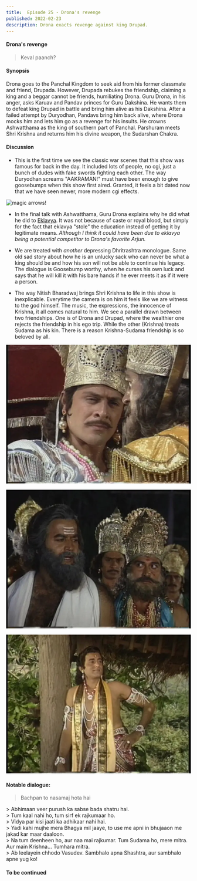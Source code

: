 ```yaml
---
title:  Episode 25 - Drona's revenge
published: 2022-02-23
description: Drona exacts revenge against king Drupad.
---
```

#### Drona's revenge

> Keval paanch?

#### Synopsis 
Drona goes to the Panchal Kingdom to seek aid from his former classmate and
friend, Drupada. However, Drupada rebukes the friendship, claiming a king and a
beggar cannot be friends, humiliating Drona. Guru Drona, in his anger, asks
Karuav and Pandav princes for Guru Dakshina. He wants them to defeat king
Drupad in battle and bring him alive as his Dakshina. After a failed attempt by
Duryodhan, Pandavs bring him back alive, where Drona mocks him and lets him go
as a revenge for his insults. He crowns Ashwatthama as the king of southern
part of Panchal. Parshuram meets Shri Krishna and returns him his divine
weapon, the Sudarshan Chakra.

#### Discussion 

- This is the first time we see the classic war scenes that this show was
  famous for back in the day. It included lots of people, no cgi, just a bunch
  of dudes with fake swords fighting each other. The way Duryodhan screams
  "AAKRAMAN!" must have been enough to give goosebumps when this show first
  aired. Granted, it feels a bit dated now that we have seen newer, more modern
  cgi effects.

![magic arrows!](/ep_25_arrow.gif)

- In the final talk with Ashwatthama, Guru Drona explains why he did what he
  did to
  [Eklavya](https://hitarththummar.xyz/mahabharat/mahabharat_episode_23.html).
  It was not because of caste or royal blood, but simply for the fact that
  eklavya "stole" the education instead of getting it by legitimate means.
  *Although I think it could have been due to eklavya being a potential*
  *competitor to Drona's favorite Arjun.*

- We are treated with *another* depressing Dhritrashtra monologue. Same old sad
  story about how he is an unlucky sack who can never be what a king should be
  and how his son will not be able to continue his legacy. The dialogue is
  Goosebump worthy, when he curses his own luck and says that he will kill it
  with his bare hands if he ever meets it as if it were a person.

- The way Nitish Bharadwaj brings Shri Krishna to life in this show is
  inexplicable. Everytime the camera is on him it feels like we are witness to
  the god himself. The music, the expressions, the innocence of Krishna, it all
  comes natural to him. We see a parallel drawn between two friendships. One is
  of Drona and Drupad, where the wealthier one rejects the friendship in his
  ego trip. While the other (Krishna) treats Sudama as his kin. There is a
  reason Krishna-Sudama friendship is so beloved by all.

![Arjun takes Drupad as hostage](../../assets/mahabharat/ep_25_1.webp)

![Drona mocks Drupad](../../assets/mahabharat/ep_25_2.webp)

![Shri Krishna leaves for Mathura](../../assets/mahabharat/ep_25_3.webp)

#### Notable dialogue:

> Bachpan to nasamaj hota hai
<div></div>
> Abhimaan veer purush ka sabse bada shatru hai.
<div></div>
> Tum kaal nahi ho, tum sirf ek rajkumaar ho.
<div></div>
> Vidya par kisi jaati ka adhikaar nahi hai.
<div></div>
> Yadi kahi mujhe mera Bhagya mil jaaye, to use me apni in bhujaaon me jakad kar maar daaloon.
<div></div>
> Na tum deenheen ho, aur naa mai rajkumar. Tum Sudama ho, mere mitra. Aur main Krishna... Tumhara mitra.
<div></div>
> Ab leelayein chhodo Vasudev. Sambhalo apna Shashtra, aur sambhalo apne yug ko!
<div></div>


#### To be continued


